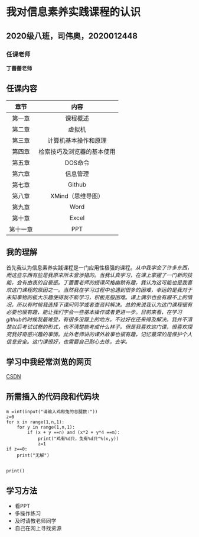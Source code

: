 # 我对信息素养实践课程的认识
## 2020级八班，司伟奥，2020012448
### 任课老师
**丁蕾蕾老师**
## 任课内容
|章节|内容|
|:-:|:-:|
|第一章|课程概述|
|第二章|虚拟机|
|第三章|计算机基本操作和原理|
|第四章|检索技巧及浏览器的基本使用|
|第五章|DOS命令|
|第六章|信息管理|
|第七章|Github|
|第八章|XMind（思维导图）|
|第九章|Word|
|第十章|Excel|
|第十一章|PPT|
## 我的理解
首先我认为信息素养实践课程是一门应用性极强的课程。*从中我学会了许多东西，而这些东西有些是我原来所未曾涉猎的。当我认真学习，在课上掌握了一门新的技能，会有由衷的自豪感。丁蕾蕾老师的授课风格幽默有趣，我认为这可能也是我喜欢这门课程的原因之一。当然我在学习过程中也遇到很多的困难，幸运的是我对于未知事物的极大乐趣使得我不断学习，积极克服困难。课上偶尔也会有跟不上的情况，所以有时候我选择下课问同学或者查资料解决。总的来说我认为这门课程很有必要也很有趣，能让我们学会一些基本操作或者更进一步。目前来看，在学习github的时候我最难受，有很多没跟上的地方。不过好在还来得及解决。我并不清楚以后考试试卷的形式，也不清楚能考成什么样子。但是我喜欢这门课，很喜欢探究我好奇感兴趣的事情。此外老师讲的课外故事也很有趣，记忆最深的是保护个人信息安全。这门课很好，也需要自己耐心去练，去学。*
## 学习中我经常浏览的网页
[CSDN](https://www.csdn.net/?spm=1001.2101.3001.4476)
## 所需插入的代码段和代码块
```n =int(input("请输入鸡和兔的总数量:"))
m =int(input("请输入鸡和兔的总腿数:"))
z=0
for x in range(1,n,1):
    for y in range(1,n,1):
        if (x + y ==n) and (x*2 + y*4 ==m):
            print("鸡有%d只，兔有%d只"%(x,y))
            z=1
if z==0:
    print("无解")
    
```
`print()`  
## 学习方法
- 看PPT
- 多操作练习
- 及时请教老师同学
- 自己在网上寻找资源
